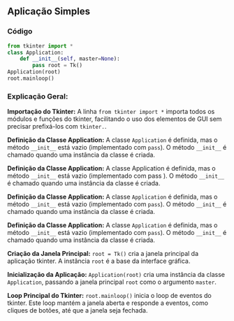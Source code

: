 ## Aplicação Simples

### Código
``` python
from tkinter import *
class Application:
    def __init__(self, master=None):
        pass root = Tk()
Application(root)
root.mainloop()
```

### Explicação Geral:

**Importação do Tkinter:** A linha `` from tkinter import * `` importa todos os módulos e funções do tkinter, facilitando o uso dos elementos de GUI sem precisar prefixá-los com `` tkinter. ``.

**Definição da Classe Application:** A classe `` Application `` é definida, mas o método `` __init__ `` está vazio (implementado com `` pass ``). O método `` __init__ `` é chamado quando uma instância da classe é criada.

**Definição da Classe Application:** A classe  Application  é definida, mas o método `` __init__ `` está vazio (implementado com  pass ). O método `` __init__ `` é chamado quando uma instância da classe é criada.

**Definição da Classe Application:** A classe `` Application `` é definida, mas o método `` __init__ `` está vazio (implementado com `` pass ``). O método `` __init__ `` é chamado quando uma instância da classe é criada.

**Definição da Classe Application:** A classe `` Application `` é definida, mas o método `` __init__ `` está vazio (implementado com `` pass ``). O método `` __init__ `` é chamado quando uma instância da classe é criada.

**Criação da Janela Principal:** `` root = Tk() `` cria a janela principal da aplicação tkinter. A instância `` root `` é a base da interface gráfica.

**Inicialização da Aplicação:** `` Application(root) `` cria uma instância da classe `` Application ``, passando a janela principal `` root `` como o argumento `` master ``.

**Loop Principal do Tkinter:** `` root.mainloop() `` inicia o loop de eventos do tkinter. Este loop mantém a janela aberta e responde a eventos, como cliques de botões, até que a janela seja fechada.